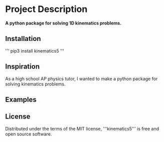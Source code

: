 # Project Description

**A python package for solving 1D kinematics problems.**

## Installation

'''
pip3 install kinematics5
'''

## Inspiration

As a high school AP physics tutor, I wanted to make a python package for solving kinematics problems.

## Examples

## License

Distributed under the terms of the MIT license, '''kinematics5''' is free and open source software.